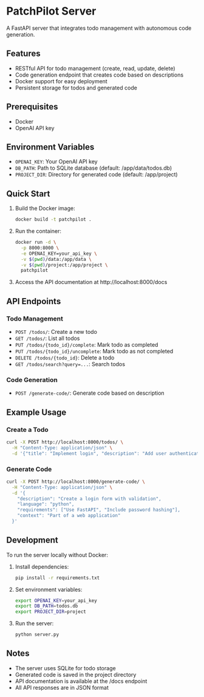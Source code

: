 # PatchPilot Server

A FastAPI server that integrates todo management with autonomous code generation.

## Features

- RESTful API for todo management (create, read, update, delete)
- Code generation endpoint that creates code based on descriptions
- Docker support for easy deployment
- Persistent storage for todos and generated code

## Prerequisites

- Docker
- OpenAI API key

## Environment Variables

- `OPENAI_KEY`: Your OpenAI API key
- `DB_PATH`: Path to SQLite database (default: /app/data/todos.db)
- `PROJECT_DIR`: Directory for generated code (default: /app/project)

## Quick Start

1. Build the Docker image:
   ```bash
   docker build -t patchpilot .
   ```

2. Run the container:
   ```bash
   docker run -d \
     -p 8000:8000 \
     -e OPENAI_KEY=your_api_key \
     -v $(pwd)/data:/app/data \
     -v $(pwd)/project:/app/project \
     patchpilot
   ```

3. Access the API documentation at http://localhost:8000/docs

## API Endpoints

### Todo Management

- `POST /todos/`: Create a new todo
- `GET /todos/`: List all todos
- `PUT /todos/{todo_id}/complete`: Mark todo as completed
- `PUT /todos/{todo_id}/uncomplete`: Mark todo as not completed
- `DELETE /todos/{todo_id}`: Delete a todo
- `GET /todos/search?query=...`: Search todos

### Code Generation

- `POST /generate-code/`: Generate code based on description

## Example Usage

### Create a Todo

```bash
curl -X POST http://localhost:8000/todos/ \
  -H "Content-Type: application/json" \
  -d '{"title": "Implement login", "description": "Add user authentication"}'
```

### Generate Code

```bash
curl -X POST http://localhost:8000/generate-code/ \
  -H "Content-Type: application/json" \
  -d '{
    "description": "Create a login form with validation",
    "language": "python",
    "requirements": ["Use FastAPI", "Include password hashing"],
    "context": "Part of a web application"
  }'
```

## Development

To run the server locally without Docker:

1. Install dependencies:
   ```bash
   pip install -r requirements.txt
   ```

2. Set environment variables:
   ```bash
   export OPENAI_KEY=your_api_key
   export DB_PATH=todos.db
   export PROJECT_DIR=project
   ```

3. Run the server:
   ```bash
   python server.py
   ```

## Notes

- The server uses SQLite for todo storage
- Generated code is saved in the project directory
- API documentation is available at the /docs endpoint
- All API responses are in JSON format 